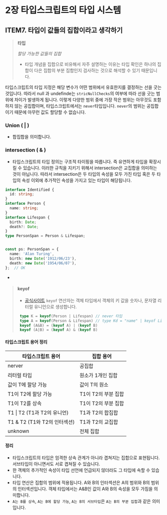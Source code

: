 # 2장 타입스크립트의 타입 시스템

## ITEM7. 타입이 값들의 집합이라고 생각하기

> **타입**
>
> *할당 가능한 값들의 집합*
> - 타입 개념을 집합으로 비유해서 자주 설명하는 이유는 타입 확인은 하나의 집합이 다은 집합의 부분 집합인지 검사하는 것으로 해석할 수 있기 때문입니다.

타입스크립트의 타입 지정은 해당 변수가 어떤 범위에서 유효한지를 결정하는 선을 긋는 것입니다.
따라서 null 과 undefinde는 `stricNullChecks`의 여부에 따라 선을 긋는 범위에 차이가 발생하게 됩니다. 
이렇게 다양한 범위 중에 가장 작은 범위는 아무것도 포함하지 않는 공집합이며, 타입스크립트에서는 `never`타입입니다. `never`의 범위는 공집합이기 때문에 아무런 값도 할당할 수 없습니다. 

### Union ( | )
- 합집합을 의미합니다. 

### intersection ( & )
- 타입스크립트의 타입 정의는 구조적 타이핑을 따릅니다. 즉 유연하게 타입을 확장시킬 수 있습니다. 이러한 규칙을 지키기 위해서 intersection은 교집합을 의미하는 것이 아닙니다. 따라서 intersection은 두 타입의 속성을 모두 가진 타입 혹은 두 타입의 속성 이외에 추가적인 속성을 가지고 있는 타입이 해당됩니다. 
```ts
interface Identified {
  id: string;
}
interface Person {
  name: string;
}
interface Lifespan {
  birth: Date;
  death?: Date;
}
type PersonSpan = Person & Lifespan;


const ps: PersonSpan = {
  name: 'Alan Turing',
  birth: new Date('1912/06/23'),
  death: new Date('1954/06/07'),
};  // OK
```
- 

> #### keyof
> - [공식사이트](https://www.typescriptlang.org/ko/docs/handbook/2/keyof-types.html)
> `keyof` 연산자는 객체 타입에서 객체의 키 값을 숫자나, 문자열 리터럴 유니언으로 생성합니다. 
>```ts
>  type K = keyof(Person | Lifespan) // never 타입
>  type A = keyof(Person & Lifespan) // type Kd = "name" | keyof Lifespan 타입
>  keyof (A&B) = (keyof A) | (keyof B)
>  keyof (A|B) = (keyof A) & (keyof B)
>```


#### 타입스크립트 용어 정리
| 타입스크립트 용어 | 집합 용어 |
| --- | --- |
| nerver | 공집합 |
| 리터럴 타입 | 원소가 1개인 집합 |
| 값이 T에 할당 가능 | 값이 T의 원소 |
| T1이 T2에 할당 가능 | T1이 T2의 부분 집합 |
| T1이 T2를 상속 | T1이 T2의 부분 집합 |
| T1 \| T2 (T1과 T2의 유니언) | T1과 T2의 합집합 |
| T1 & T2 (T1와 T2의 인터섹션) | T1과 T2의 교집합 |
| unknown | 전체 집합 |

#### 정리
- 타입스크립트의 타입은 엄격한 상속 관계가 아니라 겹쳐지는 집합으로 표현됩니다. 서브타입이 아니면서도 서로 겹쳐질 수 있습니다.
- 한 객체의 추가적인 속성이 타입 선언에 언급되지 않더라도 그 타입에 속할 수 있습니다. 
- 타입 연산은 집합의 범위에 적용됩니다. A와 B의 인터섹션은 A의 범위와 B의 범위의 인터섹션입니다. 객체 타입에서는 A&B인 값이 A와 B의 속성을 모두 가짐을 의미합니다. 
- `A는 B를 상속`, `A는 B에 할당 가능`, `A는 B의 서브타입`은 `A는 B의 부분 집합`과 같은 의미입니다.